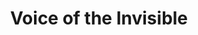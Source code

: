 ---
pid: mp149
title: Voice of the Invisible
location_transcription: City Hall ?
coordinates: "[-75.164490725135, 39.952500443709]"
zipcode: NJ08003
gen_neighborhood: 
neighborhood: 
outside_phl: Cherry Hill NJ
age: 
age_range: 
instagram: 
image_file_name: mp_149.jpg
proposal_transcription: |-
  Monument to project/ tell stories of people who built and constructed this city but are rarely recognized for their work contributions.
  (migrant worker, undocumented people, refuges, caregivers non. English speaking people)
topic: Class Structure,Immigration
topic_summary: 0, 0, 0
type: Other No Form
keywords_other: 
credit: Hitomi
image_labels: 
twitter: 
facebook: 
permalink: "/monuments/mp149/"
layout: item-page
---